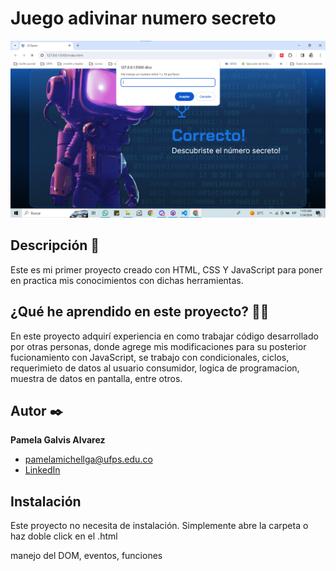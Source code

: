 # Juego adivinar numero secreto
![Imagen del proyecto](https://github.com/pamelamichellga01/Mi-Portafolio/blob/main/Juego_adivinar_un_numero/img/demo.png?raw=true)

## Descripción 📑

Este es mi primer proyecto creado con HTML, CSS Y JavaScript para poner en practica mis conocimientos con dichas herramientas. 

## ¿Qué he aprendido en este proyecto? 🙇🏻 

En este proyecto adquirí experiencia en como trabajar código desarrollado por otras personas, donde agrege mis modificaciones para su posterior fucionamiento con JavaScript, se trabajo con condicionales, ciclos, requerimieto de datos al usuario consumidor, logica de programacion, muestra de datos en pantalla, entre otros.

## Autor ✒️
**Pamela Galvis Alvarez**

* [pamelamichellga@ufps.edu.co](pamelamichellga@ufps.edu.co)
* [LinkedIn](https://www.linkedin.com/in/pamela-michell-galvis-alvarez-b4b8611bb/)

## Instalación 
Este proyecto no necesita de instalación. Simplemente abre la carpeta o haz doble click en el .html
  
manejo del DOM, eventos, funciones
